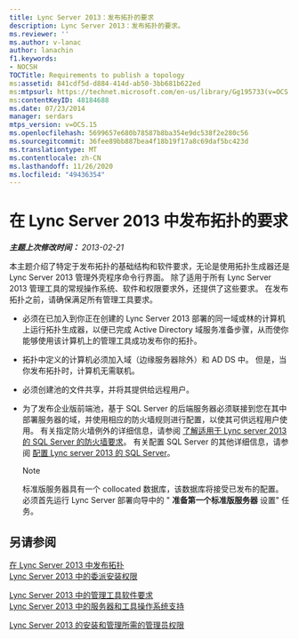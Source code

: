 ```yaml
---
title: Lync Server 2013：发布拓扑的要求
description: Lync Server 2013：发布拓扑的要求。
ms.reviewer: ''
ms.author: v-lanac
author: lanachin
f1.keywords:
- NOCSH
TOCTitle: Requirements to publish a topology
ms:assetid: 841cdf5d-d884-414d-ab50-3bb681b622ed
ms:mtpsurl: https://technet.microsoft.com/en-us/library/Gg195733(v=OCS.15)
ms:contentKeyID: 48184688
ms.date: 07/23/2014
manager: serdars
mtps_version: v=OCS.15
ms.openlocfilehash: 5699657e680b78587b8ba354e9dc538f2e280c56
ms.sourcegitcommit: 36fee89bb887bea4f18b19f17a8c69daf5bc423d
ms.translationtype: MT
ms.contentlocale: zh-CN
ms.lasthandoff: 11/26/2020
ms.locfileid: "49436354"
---
```

# <a name="requirements-to-publish-a-topology-in-lync-server-2013"></a>在 Lync Server 2013 中发布拓扑的要求

<div data-xmlns="http://www.w3.org/1999/xhtml">

<div class="topic" data-xmlns="http://www.w3.org/1999/xhtml" data-msxsl="urn:schemas-microsoft-com:xslt" data-cs="https://msdn.microsoft.com/">

<div data-asp="https://msdn2.microsoft.com/asp">



</div>

<div id="mainSection">

<div id="mainBody">

<span> </span>

_**主题上次修改时间：** 2013-02-21_

本主题介绍了特定于发布拓扑的基础结构和软件要求，无论是使用拓扑生成器还是 Lync Server 2013 管理外壳程序命令行界面。 除了适用于所有 Lync Server 2013 管理工具的常规操作系统、软件和权限要求外，还提供了这些要求。 在发布拓扑之前，请确保满足所有管理工具要求。

  - 必须在已加入到你正在创建的 Lync Server 2013 部署的同一域或林的计算机上运行拓扑生成器，以便已完成 Active Directory 域服务准备步骤，从而使你能够使用该计算机上的管理工具成功发布你的拓扑。

  - 拓扑中定义的计算机必须加入域（边缘服务器除外）和 AD DS 中。 但是，当你发布拓扑时，计算机无需联机。

  - 必须创建池的文件共享，并将其提供给远程用户。

  - 为了发布企业版前端池，基于 SQL Server 的后端服务器必须联接到您在其中部署服务器的域，并使用相应的防火墙规则进行配置，以使其可供远程用户使用。 有关指定防火墙例外的详细信息，请参阅 [了解适用于 Lync server 2013 的 SQL Server 的防火墙要求](lync-server-2013-understanding-firewall-requirements-for-sql-server.md)。 有关配置 SQL Server 的其他详细信息，请参阅 [配置 Lync server 2013 的 SQL Server](lync-server-2013-configure-sql-server-for-lync-server.md)。
    
    <div>
    

    > [!NOTE]  
    > 标准版服务器具有一个 collocated 数据库，该数据库将接受已发布的配置。 必须首先运行 Lync Server 部署向导中的 " <STRONG>准备第一个标准版服务器</STRONG> 设置" 任务。

    
    </div>

<div>

## <a name="see-also"></a>另请参阅


[在 Lync Server 2013 中发布拓扑](lync-server-2013-publish-the-topology.md)  
[Lync Server 2013 中的委派安装权限](lync-server-2013-delegate-setup-permissions.md)  


[Lync Server 2013 中的管理工具软件要求](lync-server-2013-administrative-tools-software-requirements.md)  
[Lync Server 2013 中的服务器和工具操作系统支持](lync-server-2013-server-and-tools-operating-system-support.md)  


[Lync Server 2013 的安装和管理所需的管理员权限](lync-server-2013-administrator-rights-and-permissions-required-for-setup-and-administration.md)  
  

</div>

</div>

<span> </span>

</div>

</div>

</div>

